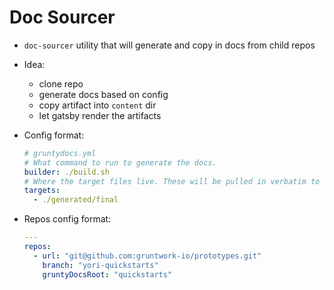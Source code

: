 # Doc Sourcer

- `doc-sourcer` utility that will generate and copy in docs from child repos
- Idea:
    - clone repo
    - generate docs based on config
    - copy artifact into `content` dir
    - let gatsby render the artifacts

- Config format:

    ```yaml
    # gruntydocs.yml
    # What command to run to generate the docs.
    builder: ./build.sh
    # Where the target files live. These will be pulled in verbatim to /content in the docs repo.
    targets:
      - ./generated/final
    ```

- Repos config format:

    ```yaml
    ---
    repos:
      - url: "git@github.com:gruntwork-io/prototypes.git"
        branch: "yori-quickstarts"
        gruntyDocsRoot: "quickstarts"
    ```
